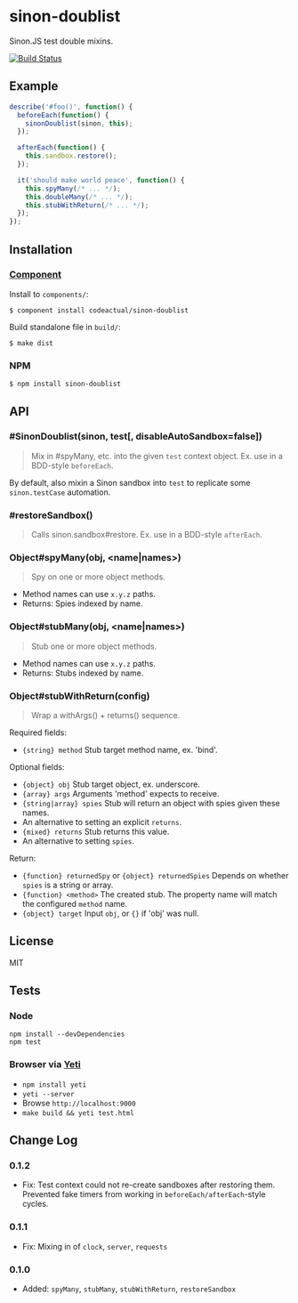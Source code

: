 # sinon-doublist

Sinon.JS test double mixins.

[![Build Status](https://travis-ci.org/codeactual/sinon-doublist.png)](https://travis-ci.org/codeactual/sinon-doublist)

## Example

```js
describe('#foo()', function() {
  beforeEach(function() {
    sinonDoublist(sinon, this);
  });

  afterEach(function() {
    this.sandbox.restore();
  });

  it('should make world peace', function() {
    this.spyMany(/* ... */);
    this.doubleMany(/* ... */);
    this.stubWithReturn(/* ... */);
  });
});
```

## Installation

### [Component](https://github.com/component/component)

Install to `components/`:

    $ component install codeactual/sinon-doublist

Build standalone file in `build/`:

    $ make dist

### NPM

    $ npm install sinon-doublist

## API

### #SinonDoublist(sinon, test[, disableAutoSandbox=false])

> Mix in #spyMany, etc. into the given `test` context object. Ex. use in a BDD-style `beforeEach`.

By default, also mixin a Sinon sandbox into `test` to replicate some `sinon.testCase` automation.

### #restoreSandbox()

> Calls sinon.sandbox#restore. Ex. use in a BDD-style `afterEach`.

### Object#spyMany(obj, <name|names>)

> Spy on one or more object methods.

* Method names can use `x.y.z` paths.
* Returns: Spies indexed by name.

### Object#stubMany(obj, <name|names>)

> Stub one or more object methods.

* Method names can use `x.y.z` paths.
* Returns: Stubs indexed by name.

### Object#stubWithReturn(config)

> Wrap a withArgs() + returns() sequence.

Required fields:

* `{string} method` Stub target method name, ex. 'bind'.

Optional fields:

* `{object} obj` Stub target object, ex. underscore.
* `{array} args` Arguments 'method' expects to receive.
* `{string|array} spies` Stub will return an object with spies given these names.
 * An alternative to setting an explicit `returns`.
* `{mixed} returns` Stub returns this value.
 * An alternative to setting  `spies`.

Return:

* `{function} returnedSpy` or `{object} returnedSpies` Depends on whether `spies` is a string or array.
* `{function} <method>` The created stub. The property name will match the configured `method` name.
* `{object} target` Input `obj`, or `{}` if 'obj' was null.

## License

  MIT

## Tests

### Node

    npm install --devDependencies
    npm test

### Browser via [Yeti](http://www.yeti.cx/)

* `npm install yeti`
* `yeti --server`
* Browse `http://localhost:9000`
* `make build && yeti test.html`

## Change Log

### 0.1.2

* Fix: Test context could not re-create sandboxes after restoring them. Prevented fake timers from working in `beforeEach/afterEach`-style cycles.

### 0.1.1

* Fix: Mixing in of `clock`, `server`, `requests`

### 0.1.0

* Added: `spyMany`, `stubMany`, `stubWithReturn`, `restoreSandbox`
